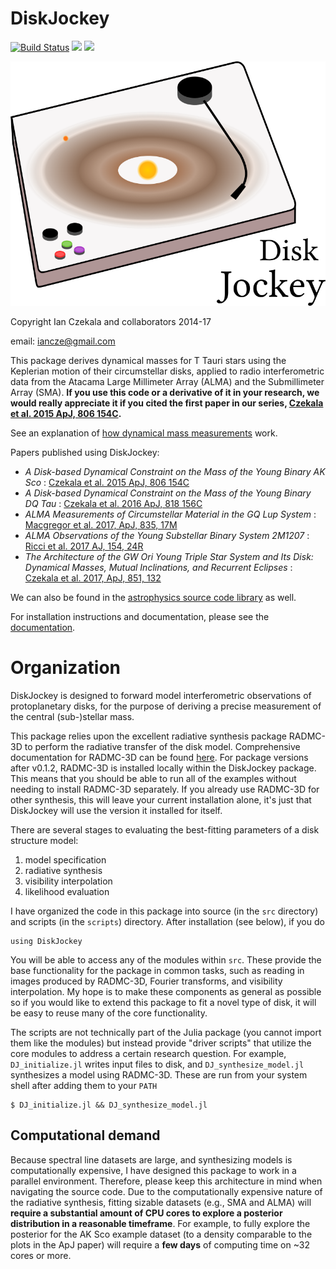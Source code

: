 DiskJockey
===============

[![Build Status](https://travis-ci.org/iancze/DiskJockey.svg?branch=master)](https://travis-ci.org/iancze/DiskJockey)
[![](https://img.shields.io/badge/docs-stable-blue.svg)](https://iancze.github.io/DiskJockey/stable)
[![](https://img.shields.io/badge/docs-latest-blue.svg)](https://iancze.github.io/DiskJockey/latest)

![Logo](logo.png)

Copyright Ian Czekala and collaborators 2014-17

email: iancze@gmail.com

This package derives dynamical masses for T Tauri stars using the Keplerian motion of their circumstellar disks, applied to radio interferometric data from the Atacama Large Millimeter Array (ALMA) and the Submillimeter Array (SMA). **If you use this code or a derivative of it in your research, we would really appreciate it if you cited the first paper in our series, [Czekala et al. 2015 ApJ, 806 154C](http://adsabs.harvard.edu/abs/2015ApJ...806..154C).**

See an explanation of [how dynamical mass measurements](http://iancze.github.io/dynamical/) work.

Papers published using DiskJockey:

* *A Disk-based Dynamical Constraint on the Mass of the Young Binary AK Sco* : [Czekala et al. 2015 ApJ, 806 154C](http://adsabs.harvard.edu/abs/2015ApJ...806..154C)
* *A Disk-based Dynamical Constraint on the Mass of the Young Binary DQ Tau* : [Czekala et al. 2016 ApJ, 818 156C](http://adsabs.harvard.edu/abs/2016ApJ...818..156C)
* *ALMA Measurements of Circumstellar Material in the GQ Lup System* : [Macgregor et al. 2017, ApJ, 835, 17M](http://adsabs.harvard.edu/abs/2017ApJ...835...17M)
* *ALMA Observations of the Young Substellar Binary System 2M1207* : [Ricci et al. 2017 AJ, 154, 24R](http://adsabs.harvard.edu/abs/2017AJ....154...24R)
* *The Architecture of the GW Ori Young Triple Star System and Its Disk: Dynamical Masses, Mutual Inclinations, and Recurrent Eclipses* : [Czekala et al. 2017, ApJ, 851, 132](http://adsabs.harvard.edu/abs/2017arXiv171003153C)


We can also be found in the [astrophysics source code library](http://ascl.net/1603.011) as well.

For installation instructions and documentation, please see the [documentation](http://iancze.github.io/DiskJockey/latest/).

# Organization

DiskJockey is designed to forward model interferometric observations of protoplanetary disks, for the purpose of deriving a precise measurement of the central (sub-)stellar mass.

This package relies upon the excellent radiative synthesis package RADMC-3D to perform the radiative transfer of the disk model. Comprehensive documentation for RADMC-3D can be found [here](http://www.ita.uni-heidelberg.de/~dullemond/software/radmc-3d/). For package versions after v0.1.2, RADMC-3D is installed locally within the DiskJockey package. This means that you should be able to run all of the examples without needing to install RADMC-3D separately. If you already use RADMC-3D for other synthesis, this will leave your current installation alone, it's just that DiskJockey will use the version it installed for itself.

There are several stages to evaluating the best-fitting parameters of a disk structure model:

1. model specification
2. radiative synthesis
3. visibility interpolation
4. likelihood evaluation

I have organized the code in this package into source (in the `src` directory) and scripts (in the `scripts`) directory. After installation (see below), if you do

    using DiskJockey

You will be able to access any of the modules within `src`. These provide the base functionality for the package in common tasks, such as reading in images produced by RADMC-3D, Fourier transforms, and visibility interpolation. My hope is to make these components as general as possible so if you would like to extend this package to fit a novel type of disk, it will be easy to reuse many of the core functionality.

The scripts are not technically part of the Julia package (you cannot import them like the modules) but instead provide "driver scripts" that utilize the core modules to address a certain research question. For example, `DJ_initialize.jl` writes input files to disk, and `DJ_synthesize_model.jl` synthesizes a model using RADMC-3D. These are run from your system shell after adding them to your `PATH`

    $ DJ_initialize.jl && DJ_synthesize_model.jl

## Computational demand

Because spectral line datasets are large, and synthesizing models is computationally expensive, I have designed this package to work in a parallel environment. Therefore, please keep this architecture in mind when navigating the source code. Due to the computationally expensive nature of the radiative synthesis, fitting sizable datasets (e.g., SMA and ALMA) will **require a substantial amount of CPU cores to explore a posterior distribution in a reasonable timeframe**. For example, to fully explore the posterior for the AK Sco example dataset (to a density comparable to the plots in the ApJ paper) will require a **few days** of computing time on ~32 cores or more.
